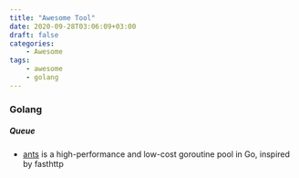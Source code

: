 ```yaml
---
title: "Awesome Tool"
date: 2020-09-28T03:06:09+03:00
draft: false
categories:
    - Awesome
tags:
    - awesome
    - golang
---
```


### Golang

##### Queue

- [ants](https://github.com/panjf2000/ants) is a high-performance and low-cost goroutine pool in Go, inspired by fasthttp
